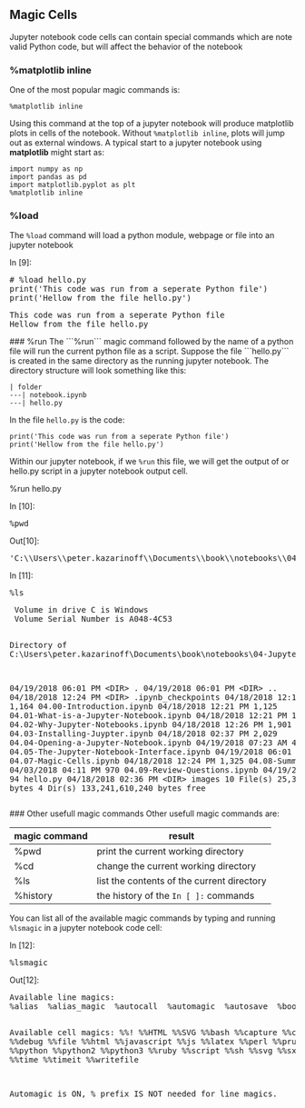 
## Magic Cells
Jupyter notebook code cells can contain special commands which are note valid Python code, but will affect the behavior of the notebook
### %matplotlib inline
One of the most popular magic commands is:

```
%matplotlib inline
```

Using this command at the top of a jupyter notebook will produce matplotlib plots in cells of the notebook. Without ```%matplotlib inline```, plots will jump out as external windows. A typical start to a jupyter notebook using **matplotlib** might start as:

```
import numpy as np
import pandas as pd
import matplotlib.pyplot as plt
%matplotlib inline
```

### %load
The ```%load``` command will load a python module, webpage or file into an jupyter notebook
<div class="cell border-box-sizing code_cell rendered">
<div class="input">
<div class="prompt input_prompt">In&nbsp;[9]:</div>
<div class="inner_cell">
    <div class="input_area">
<div class=" highlight hl-ipython3"><pre><span></span><span class="c1"># %load hello.py</span>
<span class="nb">print</span><span class="p">(</span><span class="s1">&#39;This code was run from a seperate Python file&#39;</span><span class="p">)</span>
<span class="nb">print</span><span class="p">(</span><span class="s1">&#39;Hellow from the file hello.py&#39;</span><span class="p">)</span>
</pre></div>

</div>
</div>
</div>

<div class="output_wrapper">
<div class="output">


<div class="output_area">

<div class="prompt"></div>


<div class="output_subarea output_stream output_stdout output_text">
<pre>This code was run from a seperate Python file
Hellow from the file hello.py
</pre>
</div>
</div>

</div>
</div>

</div>
### %run
The ```%run``` magic command followed by the name of a python file will run the current python file as a script. Suppose the file ```hello.py``` is created in the same directory as the running jupyter notebook. The directory structure will look something like this:

```
| folder
---| notebook.ipynb
---| hello.py
```

In the file ```hello.py``` is the code:

```
print('This code was run from a seperate Python file')
print('Hellow from the file hello.py')
```

Within our jupyter notebook, if we ```%run``` this file, we will get the output of or hello.py script in a jupyter notebook output cell.

%run hello.py
<div class="cell border-box-sizing code_cell rendered">
<div class="input">
<div class="prompt input_prompt">In&nbsp;[10]:</div>
<div class="inner_cell">
    <div class="input_area">
<div class=" highlight hl-ipython3"><pre><span></span><span class="o">%</span><span class="k">pwd</span>
</pre></div>

</div>
</div>
</div>

<div class="output_wrapper">
<div class="output">


<div class="output_area">

<div class="prompt output_prompt">Out[10]:</div>




<div class="output_text output_subarea output_execute_result">
<pre>&#39;C:\\Users\\peter.kazarinoff\\Documents\\book\\notebooks\\04-Jupyter-Notebooks&#39;</pre>
</div>

</div>

</div>
</div>

</div>
<div class="cell border-box-sizing code_cell rendered">
<div class="input">
<div class="prompt input_prompt">In&nbsp;[11]:</div>
<div class="inner_cell">
    <div class="input_area">
<div class=" highlight hl-ipython3"><pre><span></span><span class="o">%</span><span class="k">ls</span>
</pre></div>

</div>
</div>
</div>

<div class="output_wrapper">
<div class="output">


<div class="output_area">

<div class="prompt"></div>


<div class="output_subarea output_stream output_stdout output_text">
<pre> Volume in drive C is Windows
 Volume Serial Number is A048-4C53

 Directory of C:\Users\peter.kazarinoff\Documents\book\notebooks\04-Jupyter-Notebooks

04/19/2018  06:01 PM    &lt;DIR&gt;          .
04/19/2018  06:01 PM    &lt;DIR&gt;          ..
04/18/2018  12:24 PM    &lt;DIR&gt;          .ipynb_checkpoints
04/18/2018  12:17 PM             1,164 04.00-Introduction.ipynb
04/18/2018  12:21 PM             1,125 04.01-What-is-a-Jupyter-Notebook.ipynb
04/18/2018  12:21 PM             1,477 04.02-Why-Jupyter-Notebooks.ipynb
04/18/2018  12:26 PM             1,901 04.03-Installing-Juypter.ipynb
04/18/2018  02:37 PM             2,029 04.04-Opening-a-Jupyter-Notebook.ipynb
04/19/2018  07:23 AM             4,196 04.05-The-Jupyter-Notebook-Interface.ipynb
04/19/2018  06:01 PM            11,102 04.07-Magic-Cells.ipynb
04/18/2018  12:24 PM             1,325 04.08-Summary.ipynb
04/03/2018  04:11 PM               970 04.09-Review-Questions.ipynb
04/19/2018  05:53 PM                94 hello.py
04/18/2018  02:36 PM    &lt;DIR&gt;          images
              10 File(s)         25,383 bytes
               4 Dir(s)  133,241,610,240 bytes free
</pre>
</div>
</div>

</div>
</div>

</div>
### Other usefull magic commands
Other usefull magic commands are:

| magic command | result |
| --- | --- |
| %pwd | print the current working directory |
| %cd | change the current working directory |
| %ls | list the contents of the current directory |
| %history | the history of the ```In [ ]:``` commands |

You can list all of the available magic commands by typing and running ```%lsmagic``` in a jupyter notebook code cell:
<div class="cell border-box-sizing code_cell rendered">
<div class="input">
<div class="prompt input_prompt">In&nbsp;[12]:</div>
<div class="inner_cell">
    <div class="input_area">
<div class=" highlight hl-ipython3"><pre><span></span><span class="o">%</span><span class="k">lsmagic</span>
</pre></div>

</div>
</div>
</div>

<div class="output_wrapper">
<div class="output">


<div class="output_area">

<div class="prompt output_prompt">Out[12]:</div>




<div class="output_text output_subarea output_execute_result">
<pre>Available line magics:
%alias  %alias_magic  %autocall  %automagic  %autosave  %bookmark  %cd  %clear  %cls  %colors  %config  %connect_info  %copy  %ddir  %debug  %dhist  %dirs  %doctest_mode  %echo  %ed  %edit  %env  %gui  %hist  %history  %killbgscripts  %ldir  %less  %load  %load_ext  %loadpy  %logoff  %logon  %logstart  %logstate  %logstop  %ls  %lsmagic  %macro  %magic  %matplotlib  %mkdir  %more  %notebook  %page  %pastebin  %pdb  %pdef  %pdoc  %pfile  %pinfo  %pinfo2  %popd  %pprint  %precision  %profile  %prun  %psearch  %psource  %pushd  %pwd  %pycat  %pylab  %qtconsole  %quickref  %recall  %rehashx  %reload_ext  %ren  %rep  %rerun  %reset  %reset_selective  %rmdir  %run  %save  %sc  %set_env  %store  %sx  %system  %tb  %time  %timeit  %unalias  %unload_ext  %who  %who_ls  %whos  %xdel  %xmode

Available cell magics:
%%!  %%HTML  %%SVG  %%bash  %%capture  %%cmd  %%debug  %%file  %%html  %%javascript  %%js  %%latex  %%perl  %%prun  %%pypy  %%python  %%python2  %%python3  %%ruby  %%script  %%sh  %%svg  %%sx  %%system  %%time  %%timeit  %%writefile

Automagic is ON, % prefix IS NOT needed for line magics.</pre>
</div>

</div>

</div>
</div>

</div>
 

